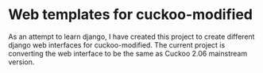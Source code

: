 # Web templates for cuckoo-modified
As an attempt to learn django, I have created this project to create different django web interfaces for cuckoo-modified. The current project is converting the web interface to be the same as Cuckoo 2.06 mainstream version.
